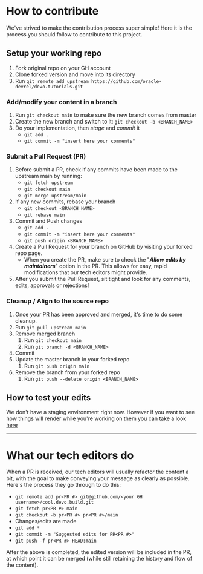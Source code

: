 # How to contribute

We've strived to make the contribution process super simple!  Here it is the process you should follow to contribute to this project.

## Setup your working repo

1. Fork original repo on your GH account
2. Clone forked version and move into its directory
3. Run `git remote add upstream https://github.com/oracle-devrel/devo.tutorials.git`

### Add/modify your content in a branch

1. Run `git checkout main`  to make sure the new branch comes from master
2. Create the new branch and switch to it: `git checkout -b <BRANCH_NAME>`
3. Do your implementation, then _stage_ and _commit_ it
   * `git add .`
   * `git commit -m "insert here your comments"`

### Submit a Pull Request (PR)

1. Before submit a PR, check if any commits have been made to the upstream main by running:
    * `git fetch upstream`
    * `git checkout main`
    * `git merge upstream/main`
2. If any new commits, rebase your branch
    * `git checkout <BRANCH_NAME>`
    * `git rebase main`
3. Commit and Push changes
    * `git add .`
    * `git commit -m "insert here your comments"`
    * `git push origin <BRANCH_NAME>`
4. Create a Pull Request for your branch on GitHub by visiting your forked repo page.
   * When you create the PR, make sure to check the "***Allow edits by maintainers***" option in the PR. This allows for easy, rapid modifications that our tech editors might provide.
5. After you submit the Pull Request, sit tight and look for any comments, edits, approvals or rejections!

### Cleanup / Align to the source repo

1. Once your PR has been approved and merged, it's time to do some cleanup.
2. Run `git pull upstream main`
3. Remove merged branch
    1. Run `git checkout main`  
    2. Run `git branch -d <BRANCH_NAME>`
4. Commit
5. Update the master branch in your forked repo
    1. Run `git push origin main`
6. Remove the branch from your forked repo
    1. Run `git push --delete origin <BRANCH_NAME>`

## How to test your edits

We don't have a staging environment right now. However if you want to see how things will render while you're working on them you can take a look [here](https://github.com/oracle-devrel/cool.devo.build/blob/main/test/README.md)

---

# What our tech editors do

When a PR is received, our tech editors will usually refactor the content a bit, with the goal to make conveying your message as clearly as possible.  Here's the process they go through to do this:

* `git remote add pr<PR #> git@github.com/<your GH username>/cool.devo.build.git`
* `git fetch pr<PR #> main`
* `git checkout -b pr<PR #> pr<PR #>/main`
* Changes/edits are made
* `git add *`
* `git commit -m "Suggested edits for PR<PR #>"`
* `git push -f pr<PR #> HEAD:main`

After the above is completed, the edited version will be included in the PR, at which point it can be merged (while still retaining the history and flow of the content).

